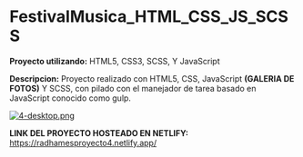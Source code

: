 # FestivalMusica_HTML_CSS_JS_SCSS

**Proyecto utilizando:** HTML5, CSS3, SCSS, Y JavaScript

**Descripcion:** Proyecto realizado con HTML5, CSS, JavaScript **(GALERIA DE FOTOS)** Y SCSS, con pilado con el manejador de tarea basado en JavaScript conocido como gulp.

[![4-desktop.png](https://i.postimg.cc/vZ1d3x0t/4-desktop.png)](https://postimg.cc/DSKDz0kS)

**LINK DEL PROYECTO HOSTEADO EN NETLIFY:** https://radhamesproyecto4.netlify.app/
